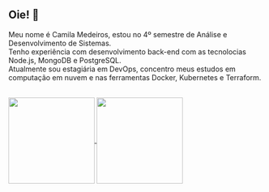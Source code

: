 ## Oie! 👋

Meu nome é Camila Medeiros, estou no 4º semestre de Análise e Desenvolvimento de Sistemas.<br>
Tenho experiência com desenvolvimento back-end com as tecnolocias Node.js, MongoDB e PostgreSQL.<br>
Atualmente sou estagiária em DevOps, concentro meus estudos em computação em nuvem e nas ferramentas Docker, Kubernetes e Terraform.

<br>

<div>
  <a href="https://github.com/anuraghazra/github-readme-stats">
    <img height="170em" align="center" src="https://github-readme-stats.vercel.app/api?username=camilamedeir0s&show_icons=true&theme=midnight-purple" />
  </a>
  <a href="https://github.com/anuraghazra/convoychat">
    <img height="170em" align="center" src="https://github-readme-stats.vercel.app/api/top-langs/?username=camilamedeir0s&theme=midnight-purple&layout=compact" />
  </a>
  
</div>

